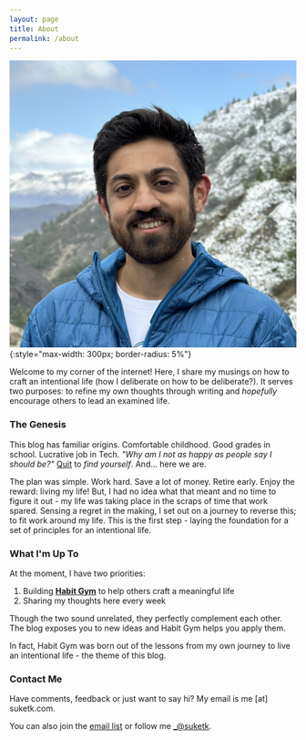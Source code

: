```yaml
---
layout: page
title: About
permalink: /about
---
```


![Patagonia squared.](/assets/suket.jpeg){:style="max-width: 300px; border-radius: 5%"}

Welcome to my corner of the internet! Here, I share my musings on how to craft an intentional life (how I deliberate on how to be deliberate?). It serves two purposes: to refine my own thoughts through writing and *hopefully* encourage others to lead an examined life.

### The Genesis

This blog has familiar origins. Comfortable childhood. Good grades in school. Lucrative job in Tech. *"Why am I not as happy as people say I should be?"* [Quit]({{site.url}}/why-i-quit-google) to *find yourself*. And... here we are.

The plan was simple. Work hard. Save a lot of money. Retire early. Enjoy the reward: living my life! But, I had no idea what that meant and no time to figure it out - my life was taking place in the scraps of time that work spared. Sensing a regret in the making, I set out on a journey to reverse this; to fit work around my life. This is the first step - laying the foundation for a set of principles for an intentional life.

### What I'm Up To

At the moment, I have two priorities:

1. Building [**Habit Gym**](https://www.thehabitgym.com) to help others craft a meaningful life
1. Sharing my thoughts here every week

Though the two sound unrelated, they perfectly complement each other. The blog exposes you to new ideas and Habit Gym helps you apply them.

In fact, Habit Gym was born out of the lessons from my own journey to live an intentional life - the theme of this blog.

### Contact Me

Have comments, feedback or just want to say hi? My email is me [at] suketk.com.

You can also join the [email list]({{site.url}}/subscribe) or follow me [_@suketk](https://twitter.com/_suketk).